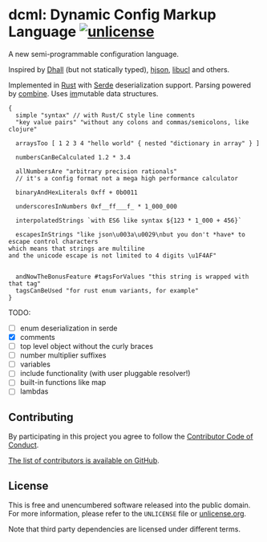# dcml: Dynamic Config Markup Language [![unlicense](https://img.shields.io/badge/un-license-green.svg?style=flat)](http://unlicense.org)

A new semi-programmable configuration language.

Inspired by [Dhall](https://github.com/Gabriel439/Haskell-Dhall-Library) (but not statically typed), [hjson](https://hjson.org), [libucl](https://github.com/vstakhov/libucl) and others.

Implemented in [Rust](https://www.rust-lang.org) with [Serde](https://serde.rs) deserialization support.
Parsing powered by [combine](https://github.com/Marwes/combine).
Uses [im](https://github.com/bodil/im-rs)mutable data structures.

```
{
  simple "syntax" // with Rust/C style line comments
  "key value pairs" "without any colons and commas/semicolons, like clojure"

  arraysToo [ 1 2 3 4 "hello world" { nested "dictionary in array" } ]

  numbersCanBeCalculated 1.2 * 3.4

  allNumbersAre "arbitrary precision rationals"
  // it's a config format not a mega high performance calculator

  binaryAndHexLiterals 0xff + 0b0011

  underscoresInNumbers 0xf__ff___f_ * 1_000_000

  interpolatedStrings `with ES6 like syntax ${123 * 1_000 + 456}`

  escapesInStrings "like json\u003a\u0029\nbut you don't *have* to escape control characters
which means that strings are multiline
and the unicode escape is not limited to 4 digits \u1F4AF"


  andNowTheBonusFeature #tagsForValues "this string is wrapped with that tag"
  tagsCanBeUsed "for rust enum variants, for example"
}
```

TODO:

- [ ] enum deserialization in serde
- [x] comments
- [ ] top level object without the curly braces
- [ ] number multiplier suffixes
- [ ] variables
- [ ] include functionality (with user pluggable resolver!)
- [ ] built-in functions like map
- [ ] lambdas

## Contributing

By participating in this project you agree to follow the [Contributor Code of Conduct](http://contributor-covenant.org/version/1/4/).

[The list of contributors is available on GitHub](https://github.com/myfreeweb/dcml/graphs/contributors).

## License

This is free and unencumbered software released into the public domain.  
For more information, please refer to the `UNLICENSE` file or [unlicense.org](http://unlicense.org).

Note that third party dependencies are licensed under different terms.
